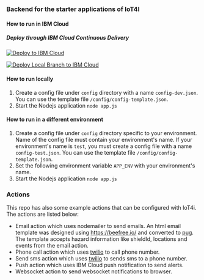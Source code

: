 ### Backend for the starter applications of IoT4I

#### How to run in IBM Cloud
##### Deploy through IBM Cloud Continuous Delivery

[![Deploy to IBM Cloud](https://bluemix.net/deploy/button.png)](https://bluemix.net/deploy?repository=https://github.com/ibm-watson-iot/ioti-starter-app-backend)

[![Deploy Local Branch to IBM Cloud](https://bluemix.net/deploy/button.png)](https://bluemix.net/deploy?repository=https://github.com/MaeveOReilly/ioti-starter-app-backend&branch=bug-fix-deploy-stage)

#### How to run locally
1. Create a config file under `config` directory with a name `config-dev.json`. You can use the template file `/config/config-template.json`.
2. Start the Nodejs application `node app.js`

#### How to run in a different environment
1. Create a config file under `config` directory specific to your environment. Name of the config file must contain your environment's name. If your environment's name is `test`, you must create a config file with a name `config-test.json`. You can use the template file `/config/config-template.json`.
2. Set the following environment variable `APP_ENV` with your environment's name.
3. Start the Nodejs application `node app.js`


### Actions
This repo has also some example actions that can be configured with IoT4i. The actions are listed below:

- Email action which uses nodemailer to send emails. An html email template was designed using https://beefree.io/ and converted to [pug](https://pugjs.org). The template accepts hazard information like shieldId, locations and events from the email action. 
- Phone call action which uses [twilio](https://www.twilio.com) to call phone number.
- Send sms action which uses [twilio](https://www.twilio.com) to sends sms to a phone number.
- Push action which uses IBM Cloud push notification to send alerts.
- Websocket action to send websocket notifications to browser. 
